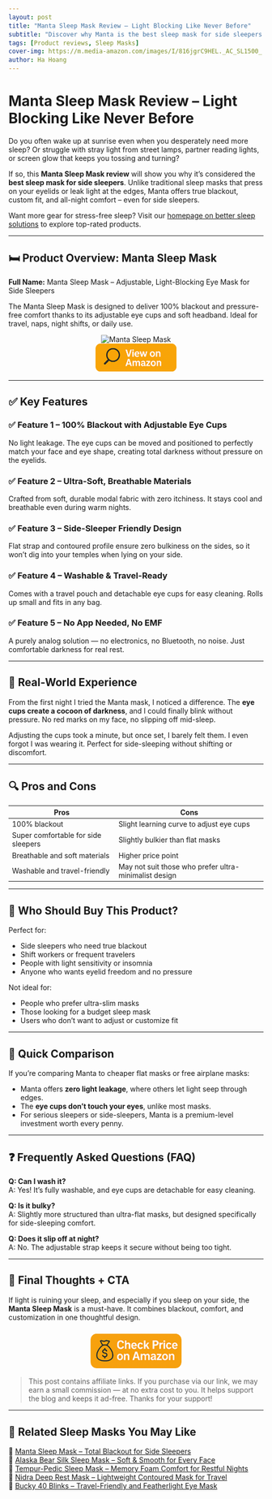 ```yaml
---
layout: post
title: "Manta Sleep Mask Review – Light Blocking Like Never Before"
subtitle: "Discover why Manta is the best sleep mask for side sleepers – with full blackout and unmatched comfort."
tags: [Product reviews, Sleep Masks]
cover-img: https://m.media-amazon.com/images/I/816jgrC9HEL._AC_SL1500_.jpg
author: Ha Hoang
---
```


# Manta Sleep Mask Review – Light Blocking Like Never Before

Do you often wake up at sunrise even when you desperately need more sleep? Or struggle with stray light from street lamps, partner reading lights, or screen glow that keeps you tossing and turning?

If so, this **Manta Sleep Mask review** will show you why it’s considered the **best sleep mask for side sleepers**. Unlike traditional sleep masks that press on your eyelids or leak light at the edges, Manta offers true blackout, custom fit, and all-night comfort – even for side sleepers.

Want more gear for stress-free sleep? Visit our [homepage on better sleep solutions](/) to explore top-rated products.

---

## 🛏️ Product Overview: Manta Sleep Mask

**Full Name:** Manta Sleep Mask – Adjustable, Light-Blocking Eye Mask for Side Sleepers

The Manta Sleep Mask is designed to deliver 100% blackout and pressure-free comfort thanks to its adjustable eye cups and soft headband. Ideal for travel, naps, night shifts, or daily use.

<div style="text-align:center;">
  <img src="https://m.media-amazon.com/images/I/816jgrC9HEL._AC_SL1500_.jpg" alt="Manta Sleep Mask" style="width:400px; height:auto;"/>
</div>

<div style="text-align:center;">
  <a href="https://amzn.to/4mvSYSj" target="_blank" rel="nofollow sponsored noopener">
    <img src="/assets/img/view.png" alt="View on Amazon" style="width:160px; height:auto;"/>
  </a>
</div>

---

## ✅ Key Features

### ✅ Feature 1 – 100% Blackout with Adjustable Eye Cups  
No light leakage. The eye cups can be moved and positioned to perfectly match your face and eye shape, creating total darkness without pressure on the eyelids.

### ✅ Feature 2 – Ultra-Soft, Breathable Materials  
Crafted from soft, durable modal fabric with zero itchiness. It stays cool and breathable even during warm nights.

### ✅ Feature 3 – Side-Sleeper Friendly Design  
Flat strap and contoured profile ensure zero bulkiness on the sides, so it won’t dig into your temples when lying on your side.

### ✅ Feature 4 – Washable & Travel-Ready  
Comes with a travel pouch and detachable eye cups for easy cleaning. Rolls up small and fits in any bag.

### ✅ Feature 5 – No App Needed, No EMF  
A purely analog solution — no electronics, no Bluetooth, no noise. Just comfortable darkness for real rest.

---

## 💬 Real-World Experience

From the first night I tried the Manta mask, I noticed a difference. The **eye cups create a cocoon of darkness**, and I could finally blink without pressure. No red marks on my face, no slipping off mid-sleep.

Adjusting the cups took a minute, but once set, I barely felt them. I even forgot I was wearing it. Perfect for side-sleeping without shifting or discomfort.

---

## 🔍 Pros and Cons

| Pros | Cons |
|------|------|
| 100% blackout | Slight learning curve to adjust eye cups |
| Super comfortable for side sleepers | Slightly bulkier than flat masks |
| Breathable and soft materials | Higher price point |
| Washable and travel-friendly | May not suit those who prefer ultra-minimalist design |

---

## 👥 Who Should Buy This Product?

Perfect for:

- Side sleepers who need true blackout  
- Shift workers or frequent travelers  
- People with light sensitivity or insomnia  
- Anyone who wants eyelid freedom and no pressure

Not ideal for:

- People who prefer ultra-slim masks  
- Those looking for a budget sleep mask  
- Users who don’t want to adjust or customize fit

---

## 🔄 Quick Comparison

If you’re comparing Manta to cheaper flat masks or free airplane masks:
- Manta offers **zero light leakage**, where others let light seep through edges.
- The **eye cups don’t touch your eyes**, unlike most masks.
- For serious sleepers or side-sleepers, Manta is a premium-level investment worth every penny.

---

## ❓ Frequently Asked Questions (FAQ)

**Q: Can I wash it?**  
A: Yes! It’s fully washable, and eye cups are detachable for easy cleaning.

**Q: Is it bulky?**  
A: Slightly more structured than ultra-flat masks, but designed specifically for side-sleeping comfort.

**Q: Does it slip off at night?**  
A: No. The adjustable strap keeps it secure without being too tight.

---

## 🎯 Final Thoughts + CTA

If light is ruining your sleep, and especially if you sleep on your side, the **Manta Sleep Mask** is a must-have. It combines blackout, comfort, and customization in one thoughtful design.

<div style="text-align:center;">
  <a href="https://amzn.to/4mvSYSj" target="_blank" rel="nofollow sponsored noopener">
    <img src="/assets/img/checkprice.png" alt="Check Price on Amazon" style="width:180px; height:auto; margin-top:10px;"/>
  </a>
</div>

> This post contains affiliate links. If you purchase via our link, we may earn a small commission — at no extra cost to you. It helps support the blog and keeps it ad-free. Thanks for your support!
---
## 🧾 Related Sleep Masks You May Like

<ul style="list-style: none; padding-left: 0;">
  <li>🔗 <a href="/2025-05-13-manta-sleep-mask-review/">Manta Sleep Mask – Total Blackout for Side Sleepers</a></li>
  <li>🔗 <a href="/2025-05-14-alaska-bear-silk-sleep-mask-review/">Alaska Bear Silk Sleep Mask – Soft & Smooth for Every Face</a></li>
  <li>🔗 <a href="/2025-05-14-tempur-pedic-sleep-mask-review/">Tempur-Pedic Sleep Mask – Memory Foam Comfort for Restful Nights</a></li>
  <li>🔗 <a href="/2025-05-14-nidra-sleep-mask-review/">Nidra Deep Rest Mask – Lightweight Contoured Mask for Travel</a></li>
  <li>🔗 <a href="/2025-05-14-bucky-40-blinks-review/">Bucky 40 Blinks – Travel-Friendly and Featherlight Eye Mask</a></li>
</ul>

